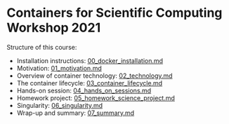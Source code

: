 # Containers for Scientific Computing Workshop 2021

Structure of this course:

- Installation instructions: [00_docker_installation.md](00_docker_installation.md)
- Motivation: [01_motivation.md](01_motivation.md)
- Overview of container technology: [02_technology.md](02_technology.md)
- The container lifecycle: [03_container_lifecycle.md](03_container_lifecycle.md)
- Hands-on session: [04_hands_on_sessions.md](04_hands_on_sessions.md)
- Homework project: [05_homework_science_project.md](05_homework_science_project.md)
- Singularity: [06_singularity.md](06_singularity.md)
- Wrap-up and summary: [07_summary.md](07_summary.md)
